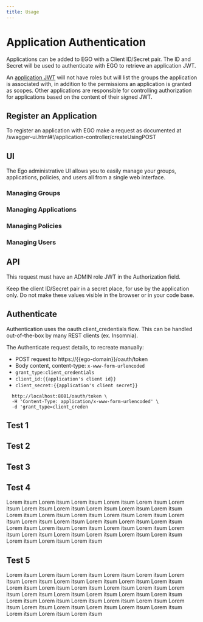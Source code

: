 ```yaml
---
title: Usage
---
```


# Application Authentication

Applications can be added to EGO with a Client ID/Secret pair. The ID and Secret will be used to authenticate with EGO to retrieve an application JWT.

An [application JWT](/documentation/ego/getting-started/tokens#application-jwt) will not have roles but will list the groups the application is associated with, in addition to the permissions an application is granted as scopes. Other applications are responsible for controlling authorization for applications based on the content of their signed JWT.

## Register an Application
To register an application with EGO make a request as documented at /swagger-ui.html#!/application-controller/createUsingPOST

## UI 

The Ego administrative UI allows you to easily manage your groups, applications, policies, and users all from a single web interface.

### Managing Groups



### Managing Applications

### Managing Policies

### Managing Users

## API

This request must have an ADMIN role JWT in the Authorization field.

Keep the client ID/Secret pair in a secret place, for use by the application only. Do not make these values visible in the browser or in your code base.

## Authenticate
Authentication uses the oauth client_credentials flow. This can be handled out-of-the-box by many REST clients (ex. Insomnia).

The Authenticate request details, to recreate manually:

- POST request to https://{{ego-domain}}/oauth/token
- Body content, content-type: `x-www-form-urlencoded`
- `grant_type:client_credentials`
- `client_id:{{application's client id}}`
- `client_secret:{{application's client secret}}`

```curl 
  http://localhost:8081/oauth/token \
  -H 'Content-Type: application/x-www-form-urlencoded' \
  -d 'grant_type=client_creden
```

## Test 1

## Test 2

## Test 3

## Test 4

Lorem itsum
Lorem itsum
Lorem itsum
Lorem itsum
Lorem itsum
Lorem itsum
Lorem itsum
Lorem itsum
Lorem itsum
Lorem itsum
Lorem itsum
Lorem itsum
Lorem itsum
Lorem itsum
Lorem itsum
Lorem itsum
Lorem itsum
Lorem itsum
Lorem itsum
Lorem itsum
Lorem itsum
Lorem itsum
Lorem itsum
Lorem itsum
Lorem itsum
Lorem itsum
Lorem itsum
Lorem itsum
Lorem itsum
Lorem itsum
Lorem itsum
Lorem itsum
Lorem itsum
Lorem itsum
Lorem itsum
Lorem itsum

## Test 5

Lorem itsum
Lorem itsum
Lorem itsum
Lorem itsum
Lorem itsum
Lorem itsum
Lorem itsum
Lorem itsum
Lorem itsum
Lorem itsum
Lorem itsum
Lorem itsum
Lorem itsum
Lorem itsum
Lorem itsum
Lorem itsum
Lorem itsum
Lorem itsum
Lorem itsum
Lorem itsum
Lorem itsum
Lorem itsum
Lorem itsum
Lorem itsum
Lorem itsum
Lorem itsum
Lorem itsum
Lorem itsum
Lorem itsum
Lorem itsum
Lorem itsum
Lorem itsum
Lorem itsum
Lorem itsum
Lorem itsum
Lorem itsum